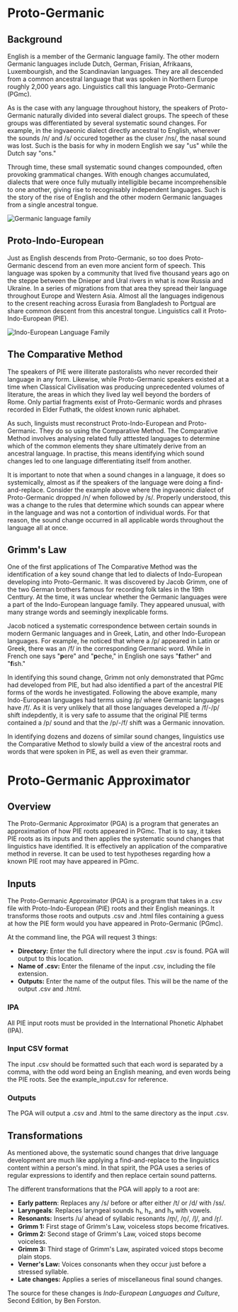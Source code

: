 # Proto-Germanic

## Background

English is a member of the Germanic language family. The other modern Germanic languages include Dutch, German, Frisian, Afrikaans, Luxembourgish, and the Scandinavian languages. They are all descended from a common ancestral language that was spoken in Northern Europe roughly 2,000 years ago. Linguistics call this language Proto-Germanic (PGmc).

As is the case with any language throughout history, the speakers of Proto-Germanic naturally divided into several dialect groups. The speech of these groups was differentiated by several systematic sound changes. For example, in the ingvaeonic dialect directly ancestral to English, wherever the sounds /n/ and /s/ occured together as the cluser /ns/, the nasal sound was lost. Such is the basis for why in modern English we say "us" while the Dutch say "ons." 

Through time, these small systematic sound changes compounded, often provoking grammatical changes. With enough changes accumulated, dialects that were once fully mutually intelligible became incomprehensible to one another, giving rise to recognisably independent languages. Such is the story of the rise of English and the other modern Germanic languages from a single ancestral tongue.

![Germanic language family](https://cdn.britannica.com/90/1990-050-53E1AB05/Derivation-languages-Germanic-Proto-Germanic.jpg)

## Proto-Indo-European

Just as English descends from Proto-Germanic, so too does Proto-Germanic descend from an even more ancient form of speech. This language was spoken by a community that lived five thousand years ago on the steppe between the Dnieper and Ural rivers in what is now Russia and Ukraine. In a series of migrations from that area they spread their language throughout Europe and Western Asia. Almost all the languages indigenous to the cresent reaching across Eurasia from Bangladesh to Portgual are share common descent from this ancestral tongue. Linguistics call it Proto-Indo-European (PIE).

![Indo-European Language Family](http://www.linguatics.com/images/indoeuro02c.jpg)

## The Comparative Method

The speakers of PIE were illiterate pastoralists who never recorded their language in any form. Likewise, while Proto-Germanic speakers existed at a time when Classical Civilisation was producing unprecedented volumes of literature, the areas in which they lived lay well beyond the borders of Rome. Only partial fragments exist of Proto-Germanic words and phrases recorded in Elder Futhatk, the oldest known runic alphabet.    

As such, linguists must reconstruct Proto-Indo-European and Proto-Germanic. They do so using the Comparative Method. The Comparative Method involves analysing related fully atttested languages to determine which of the common elements they share ultimately derive from an ancestral language. In practise, this means identifying which sound changes led to one language differentiating itself from another.

It is important to note that when a sound changes in a language, it does so systemically, almost as if the speakers of the language were doing a find-and-replace. Consider the example above where the ingvaeonic dialect of Proto-Germanic dropped /n/ when followed by /s/. Properly understood, this was a change to the rules that determine which sounds can appear where in the language and was not a contortion of individual words. For that reason, the sound change occurred in all applicable words throughout the language all at once. 

## Grimm's Law

One of the first applications of The Comparative Method was the identification of a key sound change that led to dialects of Indo-European developing into Proto-Germanic. It was discovered by Jacob Grimm, one of the two German brothers famous for recording folk tales in the 19th Centtury. At the time, it was unclear whether the Germanic languages were a part of the Indo-European language family. They appeared unusual, with many strange words and seemingly inexplicable forms.

Jacob noticed a systematic correspondence between certain sounds in modern Germanic languages and in Greek, Latin, and other Indo-European languages. For example, he noticed that where a /p/ appeared in Latin or Greek, there was an /f/ in the corresponding Germanic word. While in French one says "**p**ere" and "**p**eche," in English one says "**f**ather" and "**f**ish." 

In identifying this sound change, Grimm not only demonstrated that PGmc had developed from PIE, but had also identified a part of the ancestral PIE forms of the words he investigated. Following the above example, many Indo-European languages had terms using /p/ where Germanic languages have /f/. As it is very unlikely that all those languages developed a /f/-/p/ shift indepdently, it is very safe to assume that the original PIE terms contained a /p/ sound and that the /p/-/f/ shift was a Germanic innovation.

In identifying dozens and dozens of similar sound changes, linguistics use the Comparative Method to slowly build a view of the ancestral roots and words that were spoken in PIE, as well as even their grammar. 

# Proto-Germanic Approximator 

## Overview

The Proto-Germanic Approximator (PGA) is a program that generates an approximation of how PIE roots appeared in PGmc. That is to say, it takes PIE roots as its inputs and then applies the systematic sound changes that linguistics have identified. It is effectively an application of the comparative method in reverse. It can be used to test hypotheses regarding how a known PIE root may have appeared in PGmc.

## Inputs

The Proto-Germanic Approximator (PGA) is a program that takes in a .csv file with Proto-Indo-European (PIE) roots and their English meanings. It transforms those roots and outputs .csv and .html files containing a guess at how the PIE form would you have appeared in Proto-Germanic (PGmc).

At the command line, the PGA will request 3 things:

- **Directory:** Enter the full directory where the input .csv is found. PGA will output to this location.
- **Name of .csv:** Enter the filename of the input .csv, including the file extension.
- **Outputs:** Enter the name of the output files. This will be the name of the output .csv and .html.

### IPA

All PIE input roots must be provided in the International Phonetic Alphabet (IPA).

### Input CSV format

The input .csv should be formatted such that each word is separated by a comma, with the odd word being an English meaning, and even words being the PIE roots. See the example_input.csv for reference.

### Outputs

The PGA will output a .csv and .html to the same directory as the input .csv.

## Transformations

As mentioned above, the systematic sound changes that drive language development are much like applying a find-and-replace to the linguistics content within a person's mind. In that spirit, the PGA uses a series of regular expressions to identify and then replace certain sound patterns.

The different transformations that the PGA will apply to a root are:

- **Early pattern**: Replaces any /s/ before or after either /t/ or /d/ with /ss/.
- **Laryngeals**: Replaces laryngeal sounds h₁, h₂, and h₃ with vowels.
- **Resonants:** Inserts /u/ ahead of syllabic resonants /m̥/, /n̥/, /l̥/, and /r̥/.
- **Grimm 1:** First stage of Grimm's Law, voiceless stops become fricatives.
- **Grimm 2:** Second stage of Grimm's Law, voiced stops become voiceless.
- **Grimm 3:** Third stage of Grimm's Law, aspirated voiced stops become plain stops.
- **Verner's Law:** Voices consonants when they occur just before a stressed syllable.
- **Late changes:** Applies a series of miscellaneous final sound changes.

The source for these changes is *Indo-European Languages and Culture*, Second Edition, by Ben Forston.
